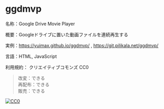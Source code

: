 # ggdmvp
名称：Google Drive Movie Player<br>

概要：Googleドライブに置いた動画ファイルを連続再生する<br>

実例：https://yuimax.github.io/ggdmvp/ , https://git.pilikala.net/ggdmvp/<br>

言語：HTML, JavaScript<br>

利用規約： クリエイティブコモンズ CC0<br>

> 改変：できる<br>
> 再配布：できる<br>
> 販売：できる<br>

[![CC0](http://i.creativecommons.org/p/zero/1.0/88x31.png "CC0")](http://creativecommons.org/publicdomain/zero/1.0/deed.ja)
